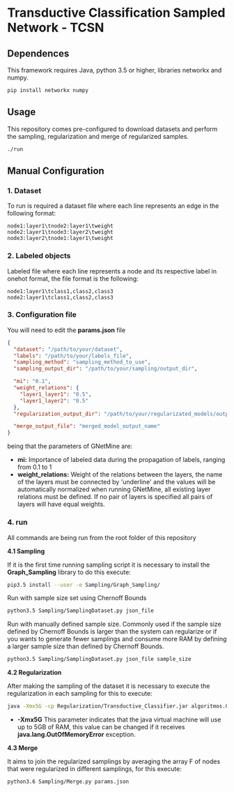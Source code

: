 # Transductive Classification Sampled Network - TCSN



## Dependences
This framework requires Java, python 3.5 or higher, libraries networkx and numpy.

```bash
pip install networkx numpy
```
## Usage
This repository comes pre-configured to download datasets and perform the sampling, regularization and merge of regularized samples.

```bash
./run
```

## Manual Configuration
### 1. Dataset
To run is required a dataset file where each line represents an edge in the following format:
```tsv
node1:layer1\tnode2:layer1\tweight
node2:layer1\tnode3:layer2\tweight
node3:layer2\tnode1:layer1\tweight
```
### 2. Labeled objects
Labeled file where each line represents a node and its respective label in onehot format, the file format is the following:
```tsv
node1:layer1\tclass1,class2,class3
node2:layer1\tclass1,class2,class3
```

### 3. Configuration file
You will need to edit the **params.json** file
```json
{
  "dataset": "/path/to/your/dataset",
  "labels": "/path/to/your/labels_file",
  "sampling_method": "sampling_method_to_use",
  "sampling_output_dir": "/path/to/your/sampling/output_dir",

  "mi": "0.1",
  "weight_relations": {
  	"layer1_layer1": "0.5",
  	"layer1_layer2": "0.5"
  },  
  "regularization_output_dir": "/path/to/your/regularizated_models/output_dir",

  "merge_output_file": "merged_model_output_name"
}
```
being that the parameters of GNetMine are:
- **mi:** Importance of labeled data during the propagation of labels, ranging from 0.1 to 1
- **weight_relations:** Weight of the relations between the layers, the name of the layers must be connected by 'underline' and the values will be automatically normalized when running GNetMine, all existing layer relations must be defined. If no pair of layers is specified all pairs of layers will have equal weights.

### 4. run
All commands are being run from the root folder of this repository

**4.1 Sampling**

If it is the first time running sampling script it is necessary to install the **Graph_Sampling** library to do this execute:
```bash
pip3.5 install --user -e Sampling/Graph_Sampling/
```

Run with sample size set using Chernoff Bounds
```bash
python3.5 Sampling/SamplingDataset.py json_file
```

Run with manually defined sample size. Commonly used if the sample size defined by Chernoff Bounds is larger than the system can regularize or if you wants to generate fewer samplings and consume more RAM by defining a larger sample size than defined by Chernoff Bounds.
```bash
python3.5 Sampling/SamplingDataset.py json_file sample_size
```

**4.2 Regularization**

After making the sampling of the dataset it is necessary to execute the regularization in each sampling for this to execute:
```bash
java -Xmx5G -cp Regularization/Transductive_Classifier.jar algoritmos.GNetMineSampling params.json
```

- **-Xmx5G** This parameter indicates that the java virtual machine will use up to 5GB of RAM, this value can be changed if it receives **java.lang.OutOfMemoryError** exception.

**4.3 Merge**

It aims to join the regularized samplings by averaging the array F of nodes that were regularized in different samplings, for this execute:

```bash
python3.6 Sampling/Merge.py params.json
```
